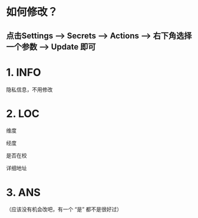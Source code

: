 # 如何修改？
## 点击Settings --> Secrets --> Actions --> 右下角选择一个参数 --> Update 即可


# 1. INFO
隐私信息，不用修改

# 2. LOC
维度

经度

是否在校

详细地址

# 3. ANS
（应该没有机会改吧，有一个 “是” 都不是很好过）
